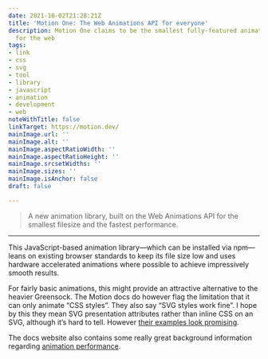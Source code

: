 ```yaml
---
date: 2021-10-02T21:28:21Z
title: 'Motion One: The Web Animations API for everyone'
description: Motion One claims to be the smallest fully-featured animation library
  for the web
tags:
- link
- css
- svg
- tool
- library
- javascript
- animation
- development
- web
noteWithTitle: false
linkTarget: https://motion.dev/
mainImage.url: ''
mainImage.alt: ''
mainImage.aspectRatioWidth: ''
mainImage.aspectRatioHeight: ''
mainImage.srcsetWidths: ''
mainImage.sizes: ''
mainImage.isAnchor: false
draft: false

---
```

> A new animation library, built on the Web Animations API for the smallest filesize and the fastest performance.
---

This JavaScript-based animation library—which can be installed via npm—leans on existing browser standards to keep its file size low and uses hardware accelerated animations where possible to achieve impressively smooth results.

For fairly basic animations, this might provide an attractive alternative to the heavier Greensock. The Motion docs do however flag the limitation that it can only animate “CSS styles”. They also say “SVG styles work fine”. I hope by this they mean SVG presentation attributes rather than inline CSS on an SVG, although it’s hard to tell. However [their examples look promising](https://motion.dev/examples/path-drawing).

The docs website also contains some really great background information regarding [animation performance](https://motion.dev/guides/performance).
